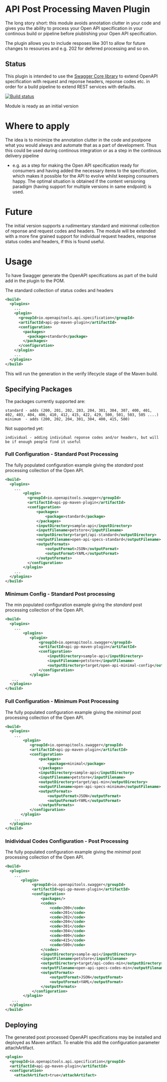 # API Post Processing Maven Plugin

The long story short: this module avoids annotation clutter in your code and gives you the ability to process your Open API specification
in your continous build or pipeline before piublishing your Open API specification. 

The plugin allows you to include resposes like 301 to allow for future changes to resources and e.g. 202 for 
deferred processing and so on.
 
 ## Status

This plugin is intended to use the [Swagger Core library](https://github.com/swagger-api/swagger-core) to extend
OpenAPI specification with request and reponse headers, reponse codes etc. in order for a build pipeline to extend 
REST services with defaults. 

  [![Build status](https://travis-ci.org/openapi-tools/api-pp-maven-plugin.svg?branch=master)](https://travis-ci.org/openapi-tools/api-pp-maven-plugin)

Module is ready as an initial version


# Where to apply

The idea is to minimize the annotation clutter in the code and postpone what you would always and automate that as a part of development.
Thus this could be used during continous integration or as a step in the continous delivery pipeline
 - e.g. as a step for making the Open API specification ready for consumers and having added the necessary items to the specification,
which makes it possible for the API to evolve whilst keeping consumers happy. The optimal situation is obtained if the content versioning
paradigm (having support for multiple versions in same endpoint) is used.

# Future
The initial version supports a rudimentary standard and mininmal collection of reponse and request codes and headers.
The module will be extended with a more fine grained support for individual request headers, response status codes and headers, if this is found useful. 

# Usage

To have Swagger generate the OpenAPI specifications as part of the build add in the plugin to the POM.

The standard collection of status codes and headers
```xml
<build>
  <plugins>
    ...
    <plugin>
      <groupId>io.openapitools.api.specification</groupId>
      <artifactId>api-pp-maven-plugin</artifactId>
      <configuration>
        <packages>
          <package>standard</package>
        </packages>
      </configuration>
    </plugin>
    ...
  </plugins>
</build>
```

This will run the generation in the verify lifecycle stage of the Maven build.

## Specifying Packages

The packages currently supported are:

    standard - adds (200, 201, 202, 203, 204, 301, 304, 307, 400, 401, 402, 403, 404, 406, 410, 412, 415, 422, 429, 500, 501, 503, 505 ....)
    minimum  - adds (200, 202, 204, 301, 304, 400, 415, 500) 
    
Not supported yet:

    individual - adding individual reponse codes and/or headers, but will be if enough people find it useful


### Full Configuration - Standard Post Processing

The fully populated configuration example giving the _standard_ post processing collection of the Open API. 

```xml
<build>
  <plugins>
    ...
        <plugin>
          <groupId>io.openapitools.swagger</groupId>
          <artifactId>api-pp-maven-plugin</artifactId>
          <configuration>
              <packages>
                  <package>standard</package>
              </packages>
              <inputDirectory>sample-api</inputDirectory>
              <inputFilename>petstore</inputFilename>
              <outputDirectory>target/api-standard</outputDirectory>
              <outputFilename>open-api-specs-standard</outputFilename>
              <outputFormats>
                  <outputFormat>JSON</outputFormat>
                  <outputFormat>YAML</outputFormat>
              </outputFormats>
          </configuration>
        </plugin>
    ...
  </plugins>
</build>
```

### Minimum Config - Standard Post processing

The min populated configuration example giving the _standard_ post processing collection of the Open API. 

```xml
<build>
  <plugins>
    ...
        <plugins>
           <plugin>
               <groupId>io.openapitools.swagger</groupId>
               <artifactId>api-pp-maven-plugin</artifactId>
               <configuration>
                   <inputDirectory>sample-api</inputDirectory>
                   <inputFilename>petstore</inputFilename>
                   <outputDirectory>target/open-api-minimal-config</outputDirectory>
               </configuration>
           </plugin>
   ...
  </plugins>
</build>
```

### Full Configuration - Minimum Post Processing

The fully populated configuration example giving the _minimal_ post processing collection of the Open API. 

```xml
<build>
  <plugins>
    ...
        <plugin>
           <groupId>io.openapitools.swagger</groupId>
           <artifactId>api-pp-maven-plugin</artifactId>
           <configuration>
               <packages>
                   <package>minimal</package>
               </packages>
               <inputDirectory>sample-api</inputDirectory>
               <inputFilename>petstore</inputFilename>
               <outputDirectory>target/api-min</outputDirectory>
               <outputFilename>open-api-specs-minimum</outputFilename>
               <outputFormats>
                   <outputFormat>JSON</outputFormat>
                   <outputFormat>YAML</outputFormat>
               </outputFormats>
           </configuration>
       </plugin>
    ...
  </plugins>
</build>
```

### Inidividual Codes Configuration - Post Processing

The fully populated configuration example giving the _minimal_ post processing collection of the Open API. 
 ```xml
 <build>
   <plugins>
     ... 
        <plugin>
             <groupId>io.openapitools.swagger</groupId>
             <artifactId>api-pp-maven-plugin</artifactId>
             <configuration>
                 <packages/>
                 <codes>
                     <code>200</code>
                     <code>201</code>
                     <code>202</code>
                     <code>204</code>
                     <code>301</code>
                     <code>304</code>
                     <code>400</code>
                     <code>415</code>
                     <code>500</code>
                 </codes>
                 <inputDirectory>sample-api</inputDirectory>
                 <inputFilename>petstore</inputFilename>
                 <outputDirectory>target/api-codes-min</outputDirectory>
                 <outputFilename>open-api-specs-codes-min</outputFilename>
                 <outputFormats>
                     <outputFormat>JSON</outputFormat>
                     <outputFormat>YAML</outputFormat>
                 </outputFormats>
             </configuration>
         </plugin>
    ...
   </plugins>
 </build>
 ```

## Deploying

The generated post processed OpenAPI specifications may be installed and deployed as Maven artifact.
 To enable this add the configuration parameter attachArtifact.

```xml
<plugin>
  <groupId>io.openapitools.api.specification</groupId>
  <artifactId>api-pp-maven-plugin</artifactId>
  <configuration>
    <attachArtifact>true</attachArtifact>
```
